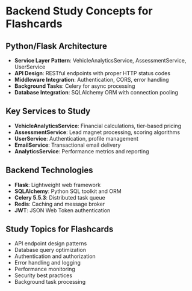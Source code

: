 # Backend Study Concepts for Flashcards

## Python/Flask Architecture
- **Service Layer Pattern**: VehicleAnalyticsService, AssessmentService, UserService
- **API Design**: RESTful endpoints with proper HTTP status codes
- **Middleware Integration**: Authentication, CORS, error handling
- **Background Tasks**: Celery for async processing
- **Database Integration**: SQLAlchemy ORM with connection pooling

## Key Services to Study
- **VehicleAnalyticsService**: Financial calculations, tier-based pricing
- **AssessmentService**: Lead magnet processing, scoring algorithms
- **UserService**: Authentication, profile management
- **EmailService**: Transactional email delivery
- **AnalyticsService**: Performance metrics and reporting

## Backend Technologies
- **Flask**: Lightweight web framework
- **SQLAlchemy**: Python SQL toolkit and ORM
- **Celery 5.5.3**: Distributed task queue
- **Redis**: Caching and message broker
- **JWT**: JSON Web Token authentication

## Study Topics for Flashcards
- API endpoint design patterns
- Database query optimization
- Authentication and authorization
- Error handling and logging
- Performance monitoring
- Security best practices
- Background task processing
